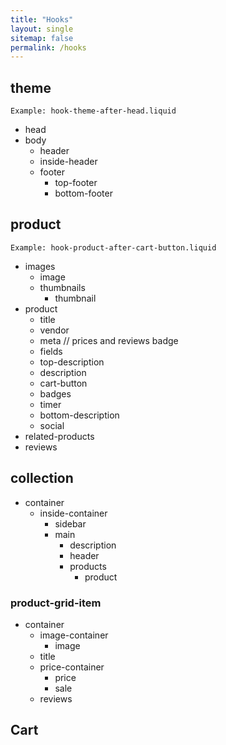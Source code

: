 ```yaml
---
title: "Hooks"
layout: single
sitemap: false
permalink: /hooks
---
```

## theme 

``Example: hook-theme-after-head.liquid``

- head
- body
    - header
    - inside-header
    - footer
        - top-footer
        - bottom-footer

## product

``Example: hook-product-after-cart-button.liquid``

- images
    - image
    - thumbnails
        - thumbnail
- product
    - title
    - vendor
    - meta // prices and reviews badge
    - fields
    - top-description
    - description
    - cart-button
    - badges
    - timer
    - bottom-description
    - social
- related-products
- reviews

## collection

- container
    - inside-container
        - sidebar
        - main
            - description
            - header
            - products
                - product


### product-grid-item

- container
    - image-container
        - image
    - title
    - price-container
        - price
        - sale
    - reviews

## Cart
